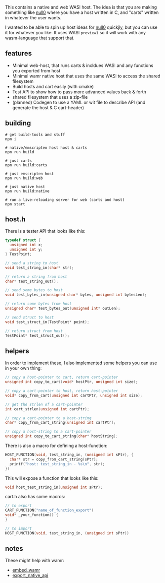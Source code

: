 This contains a native and web WASI host. The idea is that you are making something like [null0](https://giuthub.com/natnullgames/null0) where you have a host written in C, and "carts" written in whatever the user wants.

I wanted to be able to spin up host ideas for [null0](https://giuthub.com/natnullgames/null0) quickjly, but you can use it for whatever you like. It uses WASI `preview1` so it will work with any wasm-language that support that.

## features

- Minimal web-host, that runs carts & incldues WASI and any functions you exported from host
- Minimal wamr native host that uses the same WASI to access the shared filesystem
- Build hosts and cart easily (with cmake)
- Test API to show how to pass more advanced values back & forth
- shared filesystem that uses a zip-file
- (planned) Codegen to use a YAML or wit file to describe API (and generate the host & C cart-header)

## building

```
# get build-tools and stuff
npm i

# native/emscripten host host & carts
npm run build

# just carts
npm run build:carts

# just emscripten host
npm run build:web

# just native host
npm run build:native

# run a live-reloading server for web (carts and host)
npm start
```

## host.h

There is a tester API that looks like this:

```c
typedef struct {
  unsigned int x;
  unsigned int y;
} TestPoint;

// send a string to host
void test_string_in(char* str);

// return a string from host
char* test_string_out();

// send some bytes to host
void test_bytes_in(unsigned char* bytes, unsigned int bytesLen);

// return some bytes from host
unsigned char* test_bytes_out(unsigned int* outLen);

// send struct to host
void test_struct_in(TestPoint* point);

// return struct from host
TestPoint* test_struct_out();
```

## helpers

In order to implement these, I also implemented some helpers you can use in your own thing:

```c
// copy a host-pointer to cart, return cart-pointer
unsigned int copy_to_cart(void* hostPtr, unsigned int size);

// copy a cart-pointer to host, return host-pointer
void* copy_from_cart(unsigned int cartPtr, unsigned int size);

// get the strlen of a cart-pointer
int cart_strlen(unsigned int cartPtr);

// copy a cart-pointer to a host-string
char* copy_from_cart_string(unsigned int cartPtr);

// copy a host-string to a cart-pointer
unsigned int copy_to_cart_string(char* hostString);
```

There is also a macro for defining a host-function:

```c
HOST_FUNCTION(void, test_string_in, (unsigned int sPtr), {
  char* str = copy_from_cart_string(sPtr);
  printf("host: test_string_in - %s\n", str);
})
```

This will expose a function that looks like this:

```c
void host_test_string_in(unsigned int sPtr);
```

cart.h also has some macros:

```c
// to export
CART_FUNCTION("name_of_function_export")
void* _your_function() {
}

// to import
HOST_FUNCTION(void, test_string_in, (unsigned int sPtr))
```

## notes

These might help with wamr:

- [embed_wamr](https://github.com/bytecodealliance/wasm-micro-runtime/blob/main/doc/embed_wamr.md)
- [export_native_api](https://github.com/bytecodealliance/wasm-micro-runtime/blob/main/doc/export_native_api.md)
